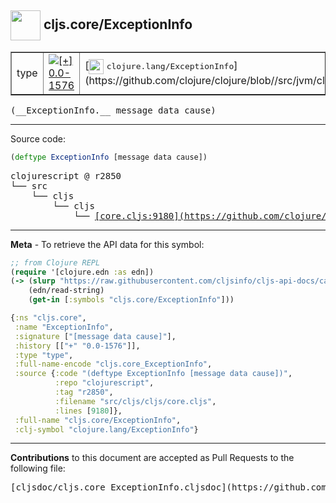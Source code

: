 ## <img width="48px" valign="middle" src="http://i.imgur.com/Hi20huC.png"> cljs.core/ExceptionInfo

 <table border="1">
<tr>

<td>type</td>
<td><a href="https://github.com/cljsinfo/cljs-api-docs/tree/0.0-1576"><img valign="middle" alt="[+] 0.0-1576" src="https://img.shields.io/badge/+-0.0--1576-lightgrey.svg"></a> </td>
<td>
[<img height="24px" valign="middle" src="http://i.imgur.com/1GjPKvB.png"> <samp>clojure.lang/ExceptionInfo</samp>](https://github.com/clojure/clojure/blob//src/jvm/clojure/lang/ExceptionInfo.java)
</td>
</tr>
</table>

 <samp>
(__ExceptionInfo.__ message data cause)<br>
</samp>

---





Source code:

```clj
(deftype ExceptionInfo [message data cause])
```

 <pre>
clojurescript @ r2850
└── src
    └── cljs
        └── cljs
            └── <ins>[core.cljs:9180](https://github.com/clojure/clojurescript/blob/r2850/src/cljs/cljs/core.cljs#L9180)</ins>
</pre>


---

__Meta__ - To retrieve the API data for this symbol:

```clj
;; from Clojure REPL
(require '[clojure.edn :as edn])
(-> (slurp "https://raw.githubusercontent.com/cljsinfo/cljs-api-docs/catalog/cljs-api.edn")
    (edn/read-string)
    (get-in [:symbols "cljs.core/ExceptionInfo"]))
```

```clj
{:ns "cljs.core",
 :name "ExceptionInfo",
 :signature ["[message data cause]"],
 :history [["+" "0.0-1576"]],
 :type "type",
 :full-name-encode "cljs.core_ExceptionInfo",
 :source {:code "(deftype ExceptionInfo [message data cause])",
          :repo "clojurescript",
          :tag "r2850",
          :filename "src/cljs/cljs/core.cljs",
          :lines [9180]},
 :full-name "cljs.core/ExceptionInfo",
 :clj-symbol "clojure.lang/ExceptionInfo"}

```

---

__Contributions__ to this document are accepted as Pull Requests to the following file:

 <pre>
[cljsdoc/cljs.core_ExceptionInfo.cljsdoc](https://github.com/cljsinfo/cljs-api-docs/blob/master/cljsdoc/cljs.core_ExceptionInfo.cljsdoc)
</pre>

